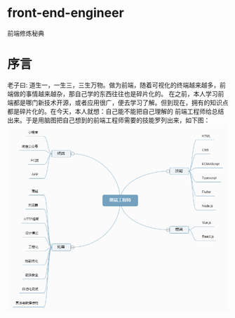 # front-end-engineer
前端修炼秘典
# 序言
老子曰: 道生一，一生三，三生万物。做为前端，随着可视化的终端越来越多，前端做的事情越来越杂，那自己学的东西往往也是碎片化的。
在之前，本人学习前端都是哪门新技术开源，或者应用很广，便去学习了解。但到现在，拥有的知识点都是碎片化的。在今天，本人就想：自己能不能把自己理解的
前端工程师给总结出来。于是用脑图把自己想到的前端工程师需要的技能罗列出来，如下图：
![image](https://github.com/yunliuyan/front-end-engineer/blob/master/image/%E5%89%8D%E7%AB%AF%E5%B7%A5%E7%A8%8B%E5%B8%88.png)
